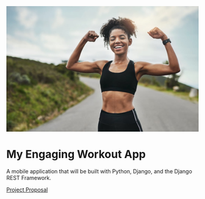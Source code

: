 ![Project Image](Workout-Plan-Women.jpg)
# My Engaging Workout App
A mobile application that will be built with Python, Django, and the Django REST Framework.

[Project Proposal](proposal.md)
